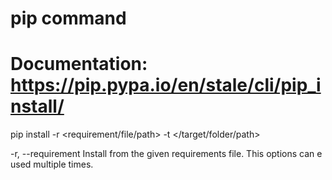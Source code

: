# pip command
# Documentation: https://pip.pypa.io/en/stale/cli/pip_install/

pip install -r <requirement/file/path> -t </target/folder/path>


-r, --requirement <file>
Install from the given requirements file. This options can e used multiple times.